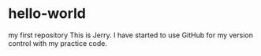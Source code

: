 # hello-world
my first repository
This is Jerry. I have started to use GitHub for my version control with my practice code.
